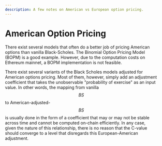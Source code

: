 ```yaml
---
description: A few notes on American vs European option pricing.
---
```


# American Option Pricing

There exist several models that often do a better job of pricing American options than vanilla Black-Scholes. The Binomial Option Pricing Model (BOPM) is a good example. However, due to the computation costs on Ethereum mainnet, a BOPM implementation is not feasible.

There exist several variants of the Black Scholes models adjusted for American options pricing. Most of them, however, simply add an adjustment coefficient that takes the unobservable "probability of exercise" as an input value. In other words, the mapping from vanilla $$BS$$ to American-adjusted-$$BS$$ is usually done in the form of a coefficient that may or may not be stable across time and cannot be computed on-chain efficiently. In any case, given the nature of this relationship, there is no reason that the C-value should converge to a level that disregards this European-American adjustment.
